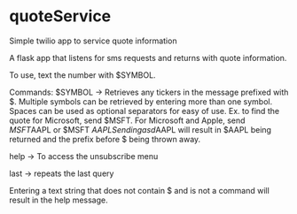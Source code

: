 # quoteService
Simple twilio app to service quote information 

A flask app that listens for sms requests and returns with quote information.

To use, text the number with $SYMBOL. 

Commands: 
$SYMBOL -> Retrieves any tickers in the message prefixed with $. Multiple symbols can be retrieved by entering more than one symbol.
Spaces can be used as optional separators for easy of use. 
Ex. to find the quote for Microsoft, send $MSFT. 
For Microsoft and Apple, send $MSFT$AAPL or $MSFT $AAPL
Sending asd$AAPL will result in $AAPL being returned and the prefix before $ being thrown away.

help -> To access the unsubscribe menu

last -> repeats the last query

Entering a text string that does not contain $ and is not a command will result in the help message.
